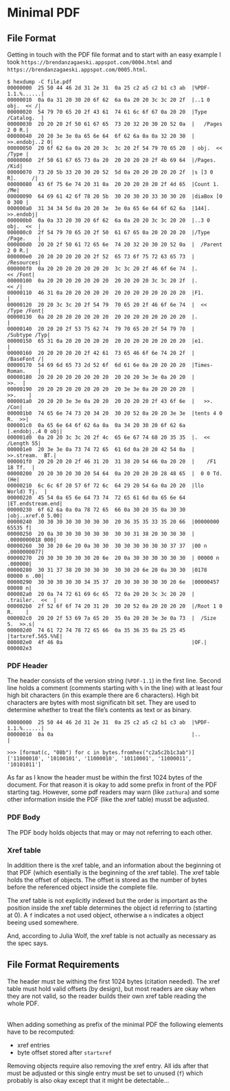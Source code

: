 # Minimal PDF

## File Format

Getting in touch with the PDF file format and to start with an easy example I took `https://brendanzagaeski.appspot.com/0004.html` and `https://brendanzagaeski.appspot.com/0005.html`.

```
$ hexdump -C file.pdf
00000000  25 50 44 46 2d 31 2e 31  0a 25 c2 a5 c2 b1 c3 ab  |%PDF-1.1.%......|
00000010  0a 0a 31 20 30 20 6f 62  6a 0a 20 20 3c 3c 20 2f  |..1 0 obj.  << /|
00000020  54 79 70 65 20 2f 43 61  74 61 6c 6f 67 0a 20 20  |Type /Catalog.  |
00000030  20 20 20 2f 50 61 67 65  73 20 32 20 30 20 52 0a  |   /Pages 2 0 R.|
00000040  20 20 3e 3e 0a 65 6e 64  6f 62 6a 0a 0a 32 20 30  |  >>.endobj..2 0|
00000050  20 6f 62 6a 0a 20 20 3c  3c 20 2f 54 79 70 65 20  | obj.  << /Type |
00000060  2f 50 61 67 65 73 0a 20  20 20 20 20 2f 4b 69 64  |/Pages.     /Kid|
00000070  73 20 5b 33 20 30 20 52  5d 0a 20 20 20 20 20 2f  |s [3 0 R].     /|
00000080  43 6f 75 6e 74 20 31 0a  20 20 20 20 20 2f 4d 65  |Count 1.     /Me|
00000090  64 69 61 42 6f 78 20 5b  30 20 30 20 33 30 30 20  |diaBox [0 0 300 |
000000a0  31 34 34 5d 0a 20 20 3e  3e 0a 65 6e 64 6f 62 6a  |144].  >>.endobj|
000000b0  0a 0a 33 20 30 20 6f 62  6a 0a 20 20 3c 3c 20 20  |..3 0 obj.  <<  |
000000c0  2f 54 79 70 65 20 2f 50  61 67 65 0a 20 20 20 20  |/Type /Page.    |
000000d0  20 20 2f 50 61 72 65 6e  74 20 32 20 30 20 52 0a  |  /Parent 2 0 R.|
000000e0  20 20 20 20 20 20 2f 52  65 73 6f 75 72 63 65 73  |      /Resources|
000000f0  0a 20 20 20 20 20 20 20  3c 3c 20 2f 46 6f 6e 74  |.       << /Font|
00000100  0a 20 20 20 20 20 20 20  20 20 20 20 3c 3c 20 2f  |.           << /|
00000110  46 31 0a 20 20 20 20 20  20 20 20 20 20 20 20 20  |F1.             |
00000120  20 20 3c 3c 20 2f 54 79  70 65 20 2f 46 6f 6e 74  |  << /Type /Font|
00000130  0a 20 20 20 20 20 20 20  20 20 20 20 20 20 20 20  |.               |
00000140  20 20 20 2f 53 75 62 74  79 70 65 20 2f 54 79 70  |   /Subtype /Typ|
00000150  65 31 0a 20 20 20 20 20  20 20 20 20 20 20 20 20  |e1.             |
00000160  20 20 20 20 20 2f 42 61  73 65 46 6f 6e 74 20 2f  |     /BaseFont /|
00000170  54 69 6d 65 73 2d 52 6f  6d 61 6e 0a 20 20 20 20  |Times-Roman.    |
00000180  20 20 20 20 20 20 20 20  20 20 20 3e 3e 0a 20 20  |           >>.  |
00000190  20 20 20 20 20 20 20 20  20 3e 3e 0a 20 20 20 20  |         >>.    |
000001a0  20 20 20 3e 3e 0a 20 20  20 20 20 20 2f 43 6f 6e  |   >>.      /Con|
000001b0  74 65 6e 74 73 20 34 20  30 20 52 0a 20 20 3e 3e  |tents 4 0 R.  >>|
000001c0  0a 65 6e 64 6f 62 6a 0a  0a 34 20 30 20 6f 62 6a  |.endobj..4 0 obj|
000001d0  0a 20 20 3c 3c 20 2f 4c  65 6e 67 74 68 20 35 35  |.  << /Length 55|
000001e0  20 3e 3e 0a 73 74 72 65  61 6d 0a 20 20 42 54 0a  | >>.stream.  BT.|
000001f0  20 20 20 20 2f 46 31 20  31 38 20 54 66 0a 20 20  |    /F1 18 Tf.  |
00000200  20 20 30 20 30 20 54 64  0a 20 20 20 20 28 48 65  |  0 0 Td.    (He|
00000210  6c 6c 6f 20 57 6f 72 6c  64 29 20 54 6a 0a 20 20  |llo World) Tj.  |
00000220  45 54 0a 65 6e 64 73 74  72 65 61 6d 0a 65 6e 64  |ET.endstream.end|
00000230  6f 62 6a 0a 0a 78 72 65  66 0a 30 20 35 0a 30 30  |obj..xref.0 5.00|
00000240  30 30 30 30 30 30 30 30  20 36 35 35 33 35 20 66  |00000000 65535 f|
00000250  20 0a 30 30 30 30 30 30  30 30 31 38 20 30 30 30  | .0000000018 000|
00000260  30 30 20 6e 20 0a 30 30  30 30 30 30 30 30 37 37  |00 n .0000000077|
00000270  20 30 30 30 30 30 20 6e  20 0a 30 30 30 30 30 30  | 00000 n .000000|
00000280  30 31 37 38 20 30 30 30  30 30 20 6e 20 0a 30 30  |0178 00000 n .00|
00000290  30 30 30 30 30 34 35 37  20 30 30 30 30 30 20 6e  |00000457 00000 n|
000002a0  20 0a 74 72 61 69 6c 65  72 0a 20 20 3c 3c 20 20  | .trailer.  <<  |
000002b0  2f 52 6f 6f 74 20 31 20  30 20 52 0a 20 20 20 20  |/Root 1 0 R.    |
000002c0  20 20 2f 53 69 7a 65 20  35 0a 20 20 3e 3e 0a 73  |  /Size 5.  >>.s|
000002d0  74 61 72 74 78 72 65 66  0a 35 36 35 0a 25 25 45  |tartxref.565.%%E|
000002e0  4f 46 0a                                          |OF.|
000002e3
```


### PDF Header

The header consists of the version string (`%PDF-1.1`) in the first line. Second line holds a comment (comments starting with `%` in the line) with at least four high bit characters (in this example there are 6 characters). High bit characters are bytes with most significatn bit set. They are used to determine whether to treat the file’s contents as text or as binary.

```
00000000  25 50 44 46 2d 31 2e 31  0a 25 c2 a5 c2 b1 c3 ab  |%PDF-1.1.%......|
00000010  0a 0a                                             |..              |
```

```
>>> [format(c, "08b") for c in bytes.fromhex("c2a5c2b1c3ab")]
['11000010', '10100101', '11000010', '10110001', '11000011', '10101011']
```

As far as I know the header must be within the first 1024 bytes of the document. For that reason it is okay to add some prefix in front of the PDF starting tag. However, some pdf readers may warn (like `zathura`) and some other information inside the PDF (like the xref table) musst be adjusted.


### PDF Body

The PDF body holds objects that may or may not referring to each other.


### Xref table

In addition there is the xref table, and an information about the beginning ot that PDF (which esentially is the beginning of the xref table). The xref table holds the offset of objects. The offset is stored as the number of bytes before the referenced object inside the complete file.

The xref table is not explicitly indexed but the order is important as the position inside the xref table determines the object id referring to (starting at 0). A `f` indicates a not used object, otherwise a `n` indicates a object beeing used somewhere.

And, according to Julia Wolf, the xref table is not actually as necessary as the spec says.


## File Format Requirements

The header must be withing the first 1024 bytes (citation needed). The xref table must hold valid offsets (by design), but most readers are okay when they are not valid, so the reader builds their own xref table reading the whole PDF.

######

When adding something as prefix of the minimal PDF the following elements have to be recomputed:
- xref entries
- byte offset stored after `startxref`

Removing objects require also removing the xref entry. All ids after that must be adjusted or this single entry must be set to unused (`f`) which probably is also okay except that it might be detectable...
